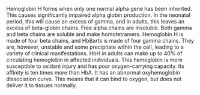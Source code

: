 Hemoglobin H forms when only one normal alpha gene has been inherited. This causes significantly impaired alpha globin production. In the neonatal period, this will cause an excess of gamma, and in adults, this leaves an excess of beta-globin chains. Free alpha chains are insoluble. Both gamma and beta chains are soluble and make homotetramers. Hemoglobin H is made of four beta chains, and HbBarts is made of four gamma chains. They are, however, unstable and some precipitate within the cell, leading to a variety of clinical manifestations. HbH in adults can make up to 40% of circulating hemoglobin in affected individuals. This hemoglobin is more susceptible to oxidant injury and has poor oxygen-carrying capacity. Its affinity is ten times more than HbA. It has an abnormal oxyhemoglobin dissociation curve. This means that it can bind to oxygen, but does not deliver it to tissues normally.
